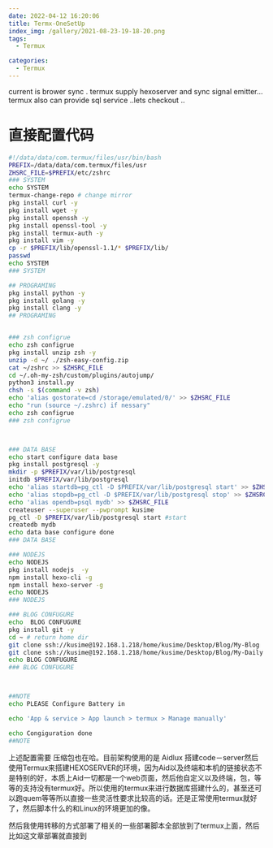 ```yaml
---
date: 2022-04-12 16:20:06
title: Termx-OneSetUp
index_img: /gallery/2021-08-23-19-18-20.png
tags:
  - Termux

categories:
  - Termux
---
```


current is brower sync .
termux supply hexoserver and sync signal emitter...
termux also can provide sql service ..lets checkout ..
# 直接配置代码 

```bash
#!/data/data/com.termux/files/usr/bin/bash
PREFIX=/data/data/com.termux/files/usr
ZHSRC_FILE=$PREFIX/etc/zshrc
### SYSTEM
echo SYSTEM
termux-change-repo # change mirror
pkg install curl -y
pkg install wget -y
pkg install openssh -y
pkg install openssl-tool -y
pkg install termux-auth -y
pkg install vim -y
cp -r $PREFIX/lib/openssl-1.1/* $PREFIX/lib/
passwd
echo SYSTEM
### SYSTEM

## PROGRAMING
pkg install python -y
pkg install golang -y
pkg install clang -y
## PROGRAMING


### zsh configrue
echo zsh configrue
pkg install unzip zsh -y
unzip -d ~/ ./zsh-easy-config.zip
cat ~/zshrc >> $ZHSRC_FILE
cd ~/.oh-my-zsh/custom/plugins/autojump/
python3 install.py
chsh -s $(command -v zsh)
echo 'alias gostorate=cd /storage/emulated/0/' >> $ZHSRC_FILE
echo "run (source ~/.zshrc) if nessary"
echo zsh configrue
### zsh configrue



### DATA BASE
echo start configure data base
pkg install postgresql -y
mkdir -p $PREFIX/var/lib/postgresql
initdb $PREFIX/var/lib/postgresql
echo 'alias startdb=pg_ctl -D $PREFIX/var/lib/postgresql start' >> $ZHSRC_FILE
echo 'alias stopdb=pg_ctl -D $PREFIX/var/lib/postgresql stop' >> $ZHSRC_FILE
echo 'alias opendb=psql mydb' >> $ZHSRC_FILE
createuser --superuser --pwprompt kusime
pg_ctl -D $PREFIX/var/lib/postgresql start #start
createdb mydb
echo data base configure done
### DATA BASE

### NODEJS
echo NODEJS
pkg install nodejs  -y
npm install hexo-cli -g
npm install hexo-server -g
echo NODEJS
### NODEJS

### BLOG CONFUGURE
echo  BLOG CONFUGURE
pkg install git -y
cd ~ # return home dir
git clone ssh://kusime@192.168.1.218/home/kusime/Desktop/Blog/My-Blog
git clone ssh://kusime@192.168.1.218/home/kusime/Desktop/Blog/My-Daily
echo BLOG CONFUGURE
### BLOG CONFUGURE



##NOTE
echo PLEASE Configure Battery in 

echo 'App & service > App launch > termux > Manage manually'

echo Congiguration done
##NOTE

```

上述配置需要 压缩包也在哈。目前架构使用的是 Aidlux 搭建code－server然后使用Termux来搭建HEXOSERVER的环境，因为Aid以及终端和本机的链接状态不是特别的好，本质上Aid一切都是一个web页面，然后他自定义以及终端，包，等等的支持没有termux好。所以使用的termux来进行数据库搭建什么的，甚至还可以跑quem等等所以直接一些灵活性要求比较高的话。还是正常使用termux就好了，然后脚本什么的和Linux的环境更加的像。

然后我使用转移的方式部署了相关的一些部署脚本全部放到了termux上面，然后比如这文章部署就直接到